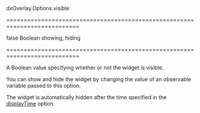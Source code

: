 <!--id-->dxOverlay.Options.visible<!--/id-->
===========================================================================
<!--default-->false<!--/default-->
<!--type-->Boolean<!--/type-->
<!--firedEvents-->showing, hiding<!--/firedEvents-->
===========================================================================

<!--shortDescription-->
A Boolean value specifying whether or not the widget is visible.
<!--/shortDescription-->

<!--fullDescription-->
You can show and hide the widget by changing the value of an observable variable passed to this option.

The widget is automatically hidden after the time specified in the [displayTime]({basewidgetpath}/Configuration/#displayTime) option.
<!--/fullDescription-->